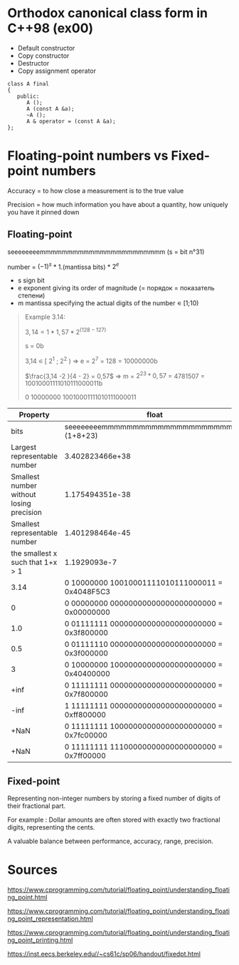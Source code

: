 # Orthodox canonical class form in C++98 (ex00)

- Default constructor
- Copy constructor
- Destructor
- Copy assignment operator

```
class A final
{
   public:
      A ();
      A (const A &a);
      ~A ();
      A & operator = (const A &a);
};
```
# Floating-point numbers vs Fixed-point numbers
Accuracy = to how close a measurement is to the true value

Precision = how much information you have about a quantity, how uniquely you have it pinned down


## Floating-point

seeeeeeeemmmmmmmmmmmmmmmmmmmmmmm (s = bit n°31)

number = ${(-1)}^{s}$ * 1.(mantissa bits) * $2^e$ 

- s sign bit
- e exponent giving its order of magnitude (= порядок = показатель степени)
- m mantissa specifying the actual digits of the number ∊ [1;10)

> Example 3.14:
> 
> $3,14 = 1 * 1,57 * 2^{(128-127)}$
>
> s = 0b
>
> 3,14 ∊ [ $2^1$ ; $2^2$ ) => e = $2^7$ = 128 = 10000000b
>
> $\frac{3,14 -2 }{4 - 2} = 0,57$ => m = $2^{23}*0,57$ = 4781507 = 10010001111010111000011b
>
> 0 10000000 10010001111010111000011

Property	                                 | float                                           | double
------------------------------------------|-------------------------------------------------|----------------------------
bits                                      | seeeeeeeemmmmmmmmmmmmmmmmmmmmmmm (1+8+23)       | (1+11+52)
Largest representable number	            | 3.402823466e+38	                                | 1.7976931348623157e+308
Smallest number without losing precision	| 1.175494351e-38	                                | 2.2250738585072014e-308
Smallest representable number  	         | 1.401298464e-45	                                | 5e-324
the smallest x such that 1+x > 1          | 1.1929093e-7	                                   | 2.220446049250313e-16
3.14                                      | 0 10000000 10010001111010111000011 = 0x4048F5C3 | +
0                                         | 0 00000000 00000000000000000000000 = 0x00000000 |
1.0                                       | 0 01111111 00000000000000000000000 = 0x3f800000 |
0.5                                       | 0 01111110 00000000000000000000000 = 0x3f000000 |
3                                         | 0 10000000 10000000000000000000000 = 0x40400000 | +
+inf                                      | 0 11111111 00000000000000000000000 = 0x7f800000 |
-inf                                      | 1 11111111 00000000000000000000000 = 0xff800000 |
+NaN                                      | 0 11111111 10000000000000000000000 = 0x7fc00000 |
+NaN                                      | 0 11111111 11100000000000000000000 = 0x7ff00000 |

## Fixed-point

Representing non-integer numbers by storing a fixed number of digits of their fractional part. 

For example : Dollar amounts are often stored with exactly two fractional digits, representing the cents.

A valuable balance between performance, accuracy, range, precision.


# Sources
https://www.cprogramming.com/tutorial/floating_point/understanding_floating_point.html

https://www.cprogramming.com/tutorial/floating_point/understanding_floating_point_representation.html

https://www.cprogramming.com/tutorial/floating_point/understanding_floating_point_printing.html

https://inst.eecs.berkeley.edu//~cs61c/sp06/handout/fixedpt.html 
